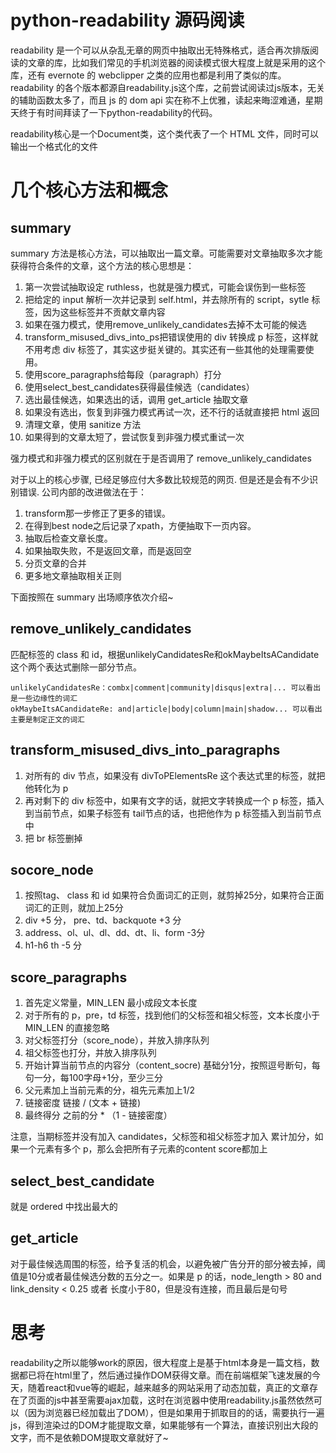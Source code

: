 # python-readability 源码阅读

<!--
ID: 318f0cf2-6f79-46cb-b1ee-347d01edde5e
Status: publish
Date: 2017-07-29T22:11:00
Modified: 2020-05-16T11:47:04
wp_id: 658
-->

readability 是一个可以从杂乱无章的网页中抽取出无特殊格式，适合再次排版阅读的文章的库，比如我们常见的手机浏览器的阅读模式很大程度上就是采用的这个库，还有 evernote 的 webclipper 之类的应用也都是利用了类似的库。readability 的各个版本都源自readability.js这个库，之前尝试阅读过js版本，无关的辅助函数太多了，而且 js 的 dom api 实在称不上优雅，读起来晦涩难通，星期天终于有时间拜读了一下python-readability的代码。

readability核心是一个Document类，这个类代表了一个 HTML 文件，同时可以输出一个格式化的文件

# 几个核心方法和概念

## summary

summary 方法是核心方法，可以抽取出一篇文章。可能需要对文章抽取多次才能获得符合条件的文章，这个方法的核心思想是：

1. 第一次尝试抽取设定 ruthless，也就是强力模式，可能会误伤到一些标签
2. 把给定的 input 解析一次并记录到 self.html，并去除所有的 script，sytle 标签，因为这些标签并不贡献文章内容
3. 如果在强力模式，使用remove_unlikely_candidates去掉不太可能的候选
4. transform_misused_divs_into_ps把错误使用的 div 转换成 p 标签，这样就不用考虑 div 标签了，其实这步挺关键的。其实还有一些其他的处理需要使用。
5. 使用score_paragraphs给每段（paragraph）打分
6. 使用select_best_candidates获得最佳候选（candidates）
7. 选出最佳候选，如果选出的话，调用 get_article 抽取文章
8. 如果没有选出，恢复到非强力模式再试一次，还不行的话就直接把 html 返回
9. 清理文章，使用 sanitize 方法
10. 如果得到的文章太短了，尝试恢复到非强力模式重试一次

强力模式和非强力模式的区别就在于是否调用了 remove_unlikely_candidates

对于以上的核心步骤, 已经足够应付大多数比较规范的网页. 但是还是会有不少识别错误. 公司内部的改进做法在于：

1. transform那一步修正了更多的错误。
2. 在得到best node之后记录了xpath，方便抽取下一页内容。
3. 抽取后检查文章长度。
4. 如果抽取失败，不是返回文章，而是返回空
5. 分页文章的合并
6. 更多地文章抽取相关正则

下面按照在 summary 出场顺序依次介绍~

## remove_unlikely_candidates

匹配标签的 class 和 id，根据unlikelyCandidatesRe和okMaybeItsACandidate这个两个表达式删除一部分节点。

    unlikelyCandidatesRe：combx|comment|community|disqus|extra|... 可以看出是一些边缘性的词汇
    okMaybeItsACandidateRe: and|article|body|column|main|shadow... 可以看出主要是制定正文的词汇

## transform_misused_divs_into_paragraphs

1. 对所有的 div 节点，如果没有 divToPElementsRe 这个表达式里的标签，就把他转化为 p
2. 再对剩下的 div 标签中，如果有文字的话，就把文字转换成一个 p 标签，插入到当前节点，如果子标签有 tail节点的话，也把他作为 p 标签插入到当前节点中
3. 把 br 标签删掉

## socore_node

1. 按照tag、 class 和 id 如果符合负面词汇的正则，就剪掉25分，如果符合正面词汇的正则，就加上25分
2. div +5 分， pre、td、backquote +3 分
3. address、ol、ul、dl、dd、dt、li、form -3分
4. h1-h6 th -5 分

## score_paragraphs

1. 首先定义常量，MIN_LEN 最小成段文本长度
2. 对于所有的 p，pre，td 标签，找到他们的父标签和祖父标签，文本长度小于 MIN_LEN 的直接忽略
3. 对父标签打分（score_node），并放入排序队列
4. 祖父标签也打分，并放入排序队列
5. 开始计算当前节点的内容分（content_socre) 基础分1分，按照逗号断句，每句一分，每100字母+1分，至少三分
6. 父元素加上当前元素的分，祖先元素加上1/2
7. 链接密度 链接 / (文本 + 链接)
8. 最终得分 之前的分 * （1 - 链接密度）

注意，当期标签并没有加入 candidates，父标签和祖父标签才加入
累计加分，如果一个元素有多个 p，那么会把所有子元素的content score都加上

## select_best_candidate

就是 ordered 中找出最大的

## get_article

对于最佳候选周围的标签，给予复活的机会，以避免被广告分开的部分被去掉，阈值是10分或者最佳候选分数的五分之一。如果是 p 的话，node_length > 80 and link_density < 0.25 或者 长度小于80，但是没有连接，而且最后是句号


# 思考

readability之所以能够work的原因，很大程度上是基于html本身是一篇文档，数据都已将在html里了，然后通过操作DOM获得文章。而在前端框架飞速发展的今天，随着react和vue等的崛起，越来越多的网站采用了动态加载，真正的文章存在了页面的js中甚至需要ajax加载，这时在浏览器中使用readability.js虽然依然可以（因为浏览器已经加载出了DOM），但是如果用于抓取目的的话，需要执行一遍js，得到渲染过的DOM才能提取文章，如果能够有一个算法，直接识别出大段的文字，而不是依赖DOM提取文章就好了~
